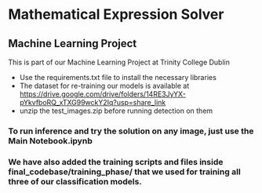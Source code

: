# Mathematical Expression Solver
## Machine Learning Project
This is part of our Machine Learning Project at Trinity College Dublin

- Use the requirements.txt file to install the necessary libraries
- The dataset for re-training our models is available at https://drive.google.com/drive/folders/14RE3JyYX-pYkvfboRQ_xTXG99wckY2Iq?usp=share_link
- unzip the test_images.zip before running detection on them

### To run inference and try the solution on any image, just use the Main Notebook.ipynb

### We have also added the training scripts and files inside final_codebase/training_phase/ that we used for training all three of our classification models.
